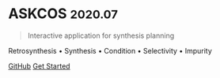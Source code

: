 # ASKCOS <small>2020.07</small>

> Interactive application for synthesis planning

Retrosynthesis • Synthesis • Condition • Selectivity • Impurity

[GitHub](https://github.com/ASKCOS)
[Get Started](#askcos)
